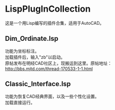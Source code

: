 # LispPlugInCollection
 这是一个用Lisp编写的插件合集，适用于AutoCAD。<br>
 
## Dim_Ordinate.lsp
 功能为坐标标注。<br>
 加载插件后，输入"zb"以启动。<br>
 原帖发布在明经CAD社区上，现搬运到这里。原帖地址：http://bbs.mjtd.com/thread-170533-1-1.html<br>

## Classic_Interface.lsp
 功能为恢复CAD经典界面，以及一些个性化设置。<br>
 加载直接运行。<br>